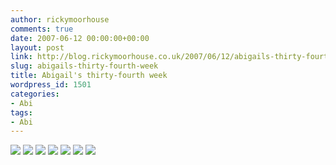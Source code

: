```yaml
---
author: rickymoorhouse
comments: true
date: 2007-06-12 00:00:00+00:00
layout: post
link: http://blog.rickymoorhouse.co.uk/2007/06/12/abigails-thirty-fourth-week/
slug: abigails-thirty-fourth-week
title: Abigail's thirty-fourth week
wordpress_id: 1501
categories:
- Abi
tags:
- Abi
---
```



[![ ](http://samespirit.net/ricky/images/365/2007-05-27a.png)](http://samespirit.net/ricky/images/365/big/2007-05-27a.jpg)
[![ ](http://samespirit.net/ricky/images/365/2007-05-27b.png)](http://samespirit.net/ricky/images/365/big/2007-05-27b.jpg)
[![ ](http://samespirit.net/ricky/images/365/2007-05-27c.png)](http://samespirit.net/ricky/images/365/big/2007-05-27c.jpg)
[![ ](http://samespirit.net/ricky/images/365/2007-05-27d.png)](http://samespirit.net/ricky/images/365/big/2007-05-27d.jpg)
[![ ](http://samespirit.net/ricky/images/365/2007-05-27e.png)](http://samespirit.net/ricky/images/365/big/2007-05-27e.jpg)
[![ ](http://samespirit.net/ricky/images/365/2007-05-27f.png)](http://samespirit.net/ricky/images/365/big/2007-05-27f.jpg)
[![ ](http://samespirit.net/ricky/images/365/2007-05-27g.png)](http://samespirit.net/ricky/images/365/big/2007-05-27g.jpg)

